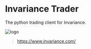 # Invariance Trader
The python trading client for Invariance.

![logo](https://github.com/InvariancePte/inv_trader/blob/master/documentation/invariance_logo_small.png)
> https://www.invariance.com/
